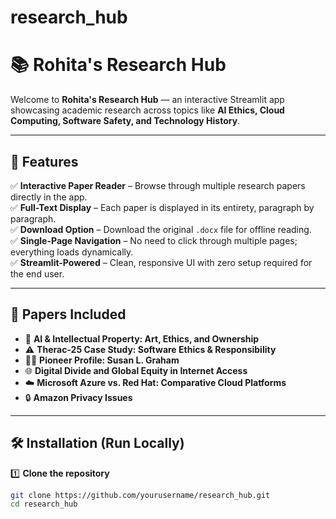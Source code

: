 # research_hub
# 📚 Rohita's Research Hub

Welcome to **Rohita's Research Hub** — an interactive Streamlit app showcasing academic research across topics like **AI Ethics, Cloud Computing, Software Safety, and Technology History**.

---

## 🚀 Features

✅ **Interactive Paper Reader** – Browse through multiple research papers directly in the app.  
✅ **Full-Text Display** – Each paper is displayed in its entirety, paragraph by paragraph.  
✅ **Download Option** – Download the original `.docx` file for offline reading.  
✅ **Single-Page Navigation** – No need to click through multiple pages; everything loads dynamically.  
✅ **Streamlit-Powered** – Clean, responsive UI with zero setup required for the end user.

---

## 📂 Papers Included

- 🤖 **AI & Intellectual Property: Art, Ethics, and Ownership**  
- ⚠️ **Therac-25 Case Study: Software Ethics & Responsibility**  
- 👩‍💻 **Pioneer Profile: Susan L. Graham**  
- 🌐 **Digital Divide and Global Equity in Internet Access**  
- ☁️ **Microsoft Azure vs. Red Hat: Comparative Cloud Platforms**  
- 🔒 **Amazon Privacy Issues**

---

## 🛠 Installation (Run Locally)

1️⃣ **Clone the repository**

```bash
git clone https://github.com/yourusername/research_hub.git
cd research_hub
